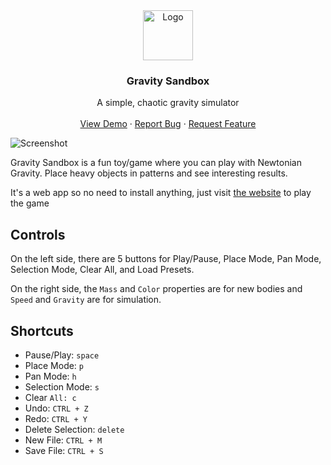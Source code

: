 <div align="center">
  <a href="https://gravity-sandbox.netlify.app/">
    <img src="https://github.com/siddharthroy12/Gravity-Sandbox/raw/main/screenshots/logo.png" alt="Logo" width="80" height="80">
  </a>

  <h3 align="center">Gravity Sandbox</h3>

  <p align="center">
    A simple, chaotic gravity simulator
    <br />
    <br />
    <a href="https://gravity-sandbox.netlify.app/">View Demo</a>
    ·
    <a href="https://github.com/siddharthroy12/gravity-sandbox/issues">Report Bug</a>
    ·
    <a href="https://github.com/siddharthroy12/gravity-sandbox/issues">Request Feature</a>
  </p>
</div>


![Screenshot](https://github.com/siddharthroy12/Gravity-Sandbox/raw/main/screenshots/screenshot.png)

Gravity Sandbox is a fun toy/game where you can play with Newtonian Gravity. Place heavy objects in patterns and see interesting results.

It's a web app so no need to install anything, just visit
[the website](https://gravity-sandbox.netlify.app/) to play the game

## Controls

On the left side, there are 5 buttons for Play/Pause, Place Mode, Pan Mode, Selection Mode, Clear All, and Load Presets.

On the right side, the `Mass` and `Color` properties are for new bodies and `Speed` and `Gravity` are for simulation.

## Shortcuts

- Pause/Play: `space`
- Place Mode: `p`
- Pan Mode: `h`
- Selection Mode: `s`
- Clear `All: c`
- Undo: `CTRL + Z`
- Redo: `CTRL + Y`
- Delete Selection: `delete`
- New File: `CTRL + M`
- Save File: `CTRL + S`
